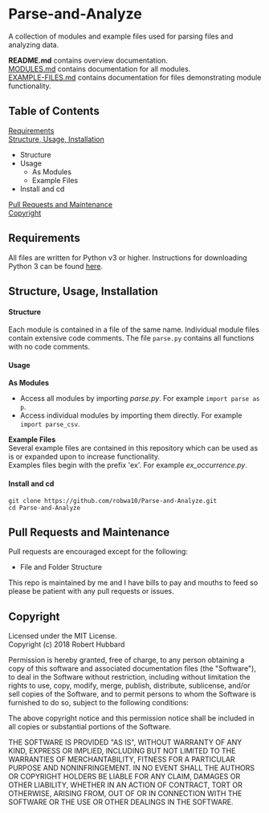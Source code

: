 # Parse-and-Analyze
A collection of modules and example files used for parsing files and analyzing data.  

__README.md__ contains overview documentation.  
[MODULES.md](/docs/MODULES.md) contains documentation for all modules.  
[EXAMPLE-FILES.md](/docs/EXAMPLE-FILES.md) contains documentation for files demonstrating module functionality.

## Table of Contents  
[Requirements](https://github.com/robwa10/Parse-and-Analyze#requirements)  
[Structure, Usage, Installation](https://github.com/robwa10/Parse-and-Analyze#structure-usage-installation)  
 * Structure  
 * Usage  
   * As Modules
   * Example Files
 * Install and cd  

[Pull Requests and Maintenance](https://github.com/robwa10/Parse-and-Analyze#pull-requests-and-maintenance)  
[Copyright](https://github.com/robwa10/Parse-and-Analyze#copyright)  

## Requirements  
All files are written for Python v3 or higher. Instructions for downloading Python 3 can be found [here](https://www.python.org/downloads/).

## Structure, Usage, Installation  
#### Structure  
Each module is contained in a file of the same name. Individual module files contain extensive code comments. The file `parse.py` contains all functions with no code comments.

#### Usage
__As Modules__  
  - Access all modules by importing *parse.py*. For example `import parse as p`.  
  - Access individual modules by importing them directly. For example `import parse_csv`.

__Example Files__  
Several example files are contained in this repository which can be used as is or expanded upon to increase functionality.  
Examples files begin with the prefix 'ex'. For example *ex_occurrence.py*.

#### Install and cd  
`git clone https://github.com/robwa10/Parse-and-Analyze.git`  
`cd Parse-and-Analyze`

## Pull Requests and Maintenance
Pull requests are encouraged except for the following:
 * File and Folder Structure  

This repo is maintained by me and I have bills to pay and mouths to feed so please be patient with any pull requests or issues.

## Copyright  
Licensed under the MIT License.  
Copyright (c) 2018 Robert Hubbard

Permission is hereby granted, free of charge, to any person obtaining a copy
of this software and associated documentation files (the "Software"), to deal
in the Software without restriction, including without limitation the rights
to use, copy, modify, merge, publish, distribute, sublicense, and/or sell
copies of the Software, and to permit persons to whom the Software is
furnished to do so, subject to the following conditions:

The above copyright notice and this permission notice shall be included in all
copies or substantial portions of the Software.

THE SOFTWARE IS PROVIDED "AS IS", WITHOUT WARRANTY OF ANY KIND, EXPRESS OR
IMPLIED, INCLUDING BUT NOT LIMITED TO THE WARRANTIES OF MERCHANTABILITY,
FITNESS FOR A PARTICULAR PURPOSE AND NONINFRINGEMENT. IN NO EVENT SHALL THE
AUTHORS OR COPYRIGHT HOLDERS BE LIABLE FOR ANY CLAIM, DAMAGES OR OTHER
LIABILITY, WHETHER IN AN ACTION OF CONTRACT, TORT OR OTHERWISE, ARISING FROM,
OUT OF OR IN CONNECTION WITH THE SOFTWARE OR THE USE OR OTHER DEALINGS IN THE
SOFTWARE.
